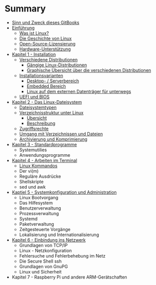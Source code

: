 # Summary

* [Sinn und Zweck dieses GitBooks](README.md)
* [Einführung](chapter1.md)
  * [Was ist Linux?](chapter1/was-ist-linux.md)
  * [Die Geschichte von Linux](chapter1/die-geschichte-von-linux.md)
  * [Open-Source-Lizensierung](chapter1/open-source-lizensierung.md)
  * [Hardware-Unterstützung](chapter1/hardware-unterstutzung.md)
* [Kapitel 1 - Installation](kapitel-1-installation.md)
  * [Verschiedene Distributionen](kapitel-1-installation/verschiedene-distributionen.md)
    * [Gängige Linux-Distributionen](kapitel-1-installation/verschiedene-distributionen/gangige-linux-distributionen.md)
    * [Graphische Übersicht über die verschiedenen Distributionen](kapitel-1-installation/verschiedene-distributionen/graphische-ubersicht-uber-die-verschiedenen-distributionen.md)
  * [Installationsvarianten](kapitel-1-installation/installationsvarianten.md)
    * [Desktop- / Serverbereich](kapitel-1-installation/installationsvarianten/desktop-serverbereich.md)
    * [Embedded Bereich](kapitel-1-installation/installationsvarianten/embedded-bereich.md)
    * [Linux auf dem externen Datenträger für unterwegs](kapitel-1-installation/installationsvarianten/linux-auf-dem-usb-stick-fur-unterwegs.md)
  * [UEFI und BIOS](kapitel-1-installation/uefi-und-bios.md)
* [Kapitel 2 - Das Linux-Dateisystem](kapitel-2-dateisysteme.md)
  * [Dateisystemtypen](kapitel-2-dateisysteme/linux-dateisystemtypen.md)
  * [Verzeichnisstruktur unter Linux](kapitel-2-dateisysteme/dateibaumstruktur.md)
    * [Übersicht](kapitel-2-dateisysteme/ubersicht.md)
    * [Beschreibung](kapitel-2-dateisysteme/beschreibung.md)
  * [Zugriffsrechte](kapitel-2-dateisysteme/zugriffsrechte.md)
  * [Umgang mit Verzeichnissen und Dateien](kapitel-2-dateisysteme/umgang-mit-verzeichnissen-und-dateien.md)
  * [Archivierung und Komprimierung](kapitel-2-dateisysteme/archivierung-und-komprimierung.md)
* [Kapitel 3 - Standardprogramme](kapitel-3-standardprogramme.md)
  * Systemutilies
  * Anwendungsprogramme
* [Kapitel 4 - Arbeiten im Terminal](kapitel-4-arbeiten-im-terminal.md)
  * [Linux Kommandos](kapitel-4-arbeiten-im-terminal/linux-kommandos.md)
  * Der vi\(m\)
  * Reguläre Ausdrücke
  * Shellskripte
  * sed und awk
* [Kaptiel 5 - Systemkonfiguration und Administration](kaptiel-5-systemkonfiguration-und-administration.md)
  * Linux Bootvorgang
  * Das Hilfesystem
  * Benutzerverwaltung
  * Prozessverwaltung
  * Systemd
  * Paketverwaltung
  * Zeitgesteuerte Vorgänge
  * Lokalisierung und Internationalisierung
* [Kapitel 6 - Einbindung ins Netzwerk](kapitel-6-einbindung-ins-netzwerk.md)
  * Grundlagen von TCP/IP
  * Linux - Netzkonfiguration
  * Fehlersuche und Fehlerbehebung im Netz
  * Die Secure Shell ssh
  * Grundlagen von GnuPG
  * Linux und Sicherheit
* Kapitel 7 - Raspberry Pi und andere ARM-Gerätschaften

